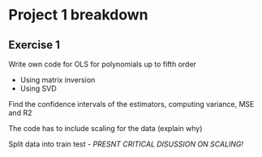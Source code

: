 # Project 1 breakdown
## Exercise 1
Write own code for OLS for polynomials up to fifth order
+ Using matrix inversion
+ Using SVD

Find the confidence intervals of the estimators, computing variance, MSE and R2

The code has to include scaling for the data (explain why)

Split data into train test - *PRESNT CRITICAL DISUSSION ON SCALING!*